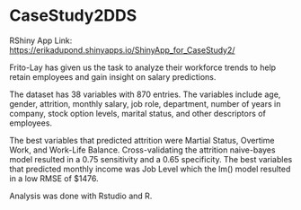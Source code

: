 # CaseStudy2DDS

RShiny App Link: https://erikadupond.shinyapps.io/ShinyApp_for_CaseStudy2/

Frito-Lay has given us the task to analyze their workforce trends to help retain employees and gain insight on salary predictions.

The dataset has 38 variables with 870 entries. The variables include age, gender, attrition, monthly salary, job role, department, number of years in company, stock option levels, marital status, and other descriptors of employees. 

The best variables that predicted attrition were Martial Status, Overtime Work, and Work-Life Balance. Cross-validating the attrition naive-bayes model resulted in a 0.75 sensitivity and a 0.65 specificity. The best variables that predicted monthly income was Job Level which the lm() model resulted in a low RMSE of $1476.

Analysis was done with Rstudio and R.
